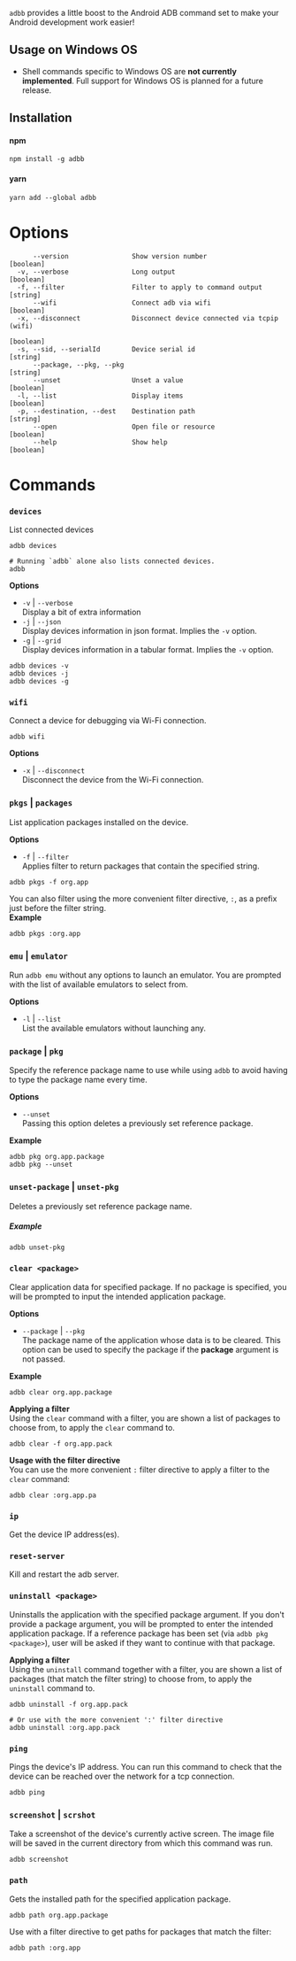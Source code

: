 `adbb` provides a little boost to the Android ADB command set to make your Android development work easier!

## Usage on Windows OS

- Shell commands specific to Windows OS are **not currently implemented**. Full support for Windows OS is planned for a future release.

## Installation

#### npm

```shell script
npm install -g adbb
```

#### yarn

```shell script
yarn add --global adbb
```

# Options

```
      --version                Show version number                     [boolean]
  -v, --verbose                Long output                             [boolean]
  -f, --filter                 Filter to apply to command output        [string]
      --wifi                   Connect adb via wifi                    [boolean]
  -x, --disconnect             Disconnect device connected via tcpip (wifi)
                                                                       [boolean]
  -s, --sid, --serialId        Device serial id                         [string]
      --package, --pkg, --pkg                                           [string]
      --unset                  Unset a value                           [boolean]
  -l, --list                   Display items                           [boolean]
  -p, --destination, --dest    Destination path                         [string]
      --open                   Open file or resource                   [boolean]
      --help                   Show help                               [boolean]
```

# Commands

### `devices`

List connected devices
```shell script
adbb devices

# Running `adbb` alone also lists connected devices.
adbb 
```

**Options**

- `-v` | `--verbose`  
  Display a bit of extra information
- `-j` | `--json`  
  Display devices information in json format. Implies the `-v` option.
- `-g` | `--grid`  
  Display devices information in a tabular format. Implies the `-v` option.

```shell script
adbb devices -v
adbb devices -j
adbb devices -g
```

### `wifi`

Connect a device for debugging via Wi-Fi connection.

```shell script
adbb wifi
```

**Options**

- `-x` | `--disconnect`  
  Disconnect the device from the Wi-Fi connection.

### `pkgs` | `packages`

List application packages installed on the device.

**Options**

- `-f` | `--filter`  
  Applies filter to return packages that contain the specified string.

```shell script
adbb pkgs -f org.app
```

You can also filter using the more convenient filter directive, `:`, as a prefix just before the filter string.  
**Example**

```shell script
adbb pkgs :org.app
```

### `emu` | `emulator`

Run `adbb emu` without any options to launch an emulator. You are prompted with the list of available emulators to select from.

**Options**

- `-l` | `--list`  
  List the available emulators without launching any.

### `package` | `pkg`

Specify the reference package name to use while using `adbb` to avoid having to type the package name every time.

**Options**

- `--unset`  
  Passing this option deletes a previously set reference package.

**Example**

```shell script
adbb pkg org.app.package
adbb pkg --unset
```

### `unset-package` | `unset-pkg`

Deletes a previously set reference package name.

##### Example

```shell script
adbb unset-pkg
```

### `clear <package>`

Clear application data for specified package. If no package is specified, you will be prompted to input the intended
application package.

**Options**

- `--package` | `--pkg`  
  The package name of the application whose data is to be cleared. This option can be used to specify the package if the **package** argument is not passed.

**Example**

```shell script
adbb clear org.app.package
```

**Applying a filter**  
Using the `clear` command with a filter, you are shown a list of packages to choose from, to apply the `clear` command to.

```shell script
adbb clear -f org.app.pack
```

**Usage with the filter directive**  
You can use the more convenient `:` filter directive to apply a filter to the `clear` command:

```shell script
adbb clear :org.app.pa
```

### `ip`

Get the device IP address(es).

### `reset-server`

Kill and restart the adb server.

### `uninstall <package>`

Uninstalls the application with the specified package argument. If you don't provide a package argument, you will be prompted to
enter the intended application package. If a reference package has been set (via `adbb pkg <package>`), user will be
asked if they want to continue with that package.

**Applying a filter**  
Using the `uninstall` command together with a filter, you are shown a list of packages (that match the filter string) 
to choose from, to apply the `uninstall` command to.

```shell script
adbb uninstall -f org.app.pack

# Or use with the more convenient ':' filter directive
adbb uninstall :org.app.pack
```

### `ping`

Pings the device's IP address. You can run this command to check that the device can be reached over the network
for a tcp connection.

```shell script
adbb ping
```

### `screenshot` | `scrshot`

Take a screenshot of the device's currently active screen. The image file will be saved in the current directory from
which this command was run.

```shell script
adbb screenshot
```

### `path`

Gets the installed path for the specified application package.

```shell script
adbb path org.app.package
```

Use with a filter directive to get paths for packages that match the filter:

```shell script
adbb path :org.app
```
